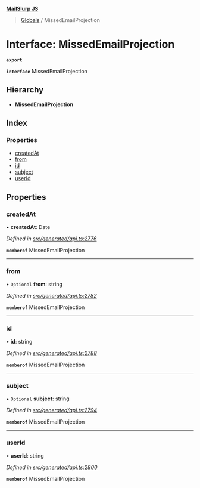 **[MailSlurp JS](../README.md)**

> [Globals](../README.md) / MissedEmailProjection

# Interface: MissedEmailProjection

**`export`** 

**`interface`** MissedEmailProjection

## Hierarchy

* **MissedEmailProjection**

## Index

### Properties

* [createdAt](missedemailprojection.md#createdat)
* [from](missedemailprojection.md#from)
* [id](missedemailprojection.md#id)
* [subject](missedemailprojection.md#subject)
* [userId](missedemailprojection.md#userid)

## Properties

### createdAt

•  **createdAt**: Date

*Defined in [src/generated/api.ts:2776](https://github.com/mailslurp/mailslurp-client/blob/b27590b/src/generated/api.ts#L2776)*

**`memberof`** MissedEmailProjection

___

### from

• `Optional` **from**: string

*Defined in [src/generated/api.ts:2782](https://github.com/mailslurp/mailslurp-client/blob/b27590b/src/generated/api.ts#L2782)*

**`memberof`** MissedEmailProjection

___

### id

•  **id**: string

*Defined in [src/generated/api.ts:2788](https://github.com/mailslurp/mailslurp-client/blob/b27590b/src/generated/api.ts#L2788)*

**`memberof`** MissedEmailProjection

___

### subject

• `Optional` **subject**: string

*Defined in [src/generated/api.ts:2794](https://github.com/mailslurp/mailslurp-client/blob/b27590b/src/generated/api.ts#L2794)*

**`memberof`** MissedEmailProjection

___

### userId

•  **userId**: string

*Defined in [src/generated/api.ts:2800](https://github.com/mailslurp/mailslurp-client/blob/b27590b/src/generated/api.ts#L2800)*

**`memberof`** MissedEmailProjection

